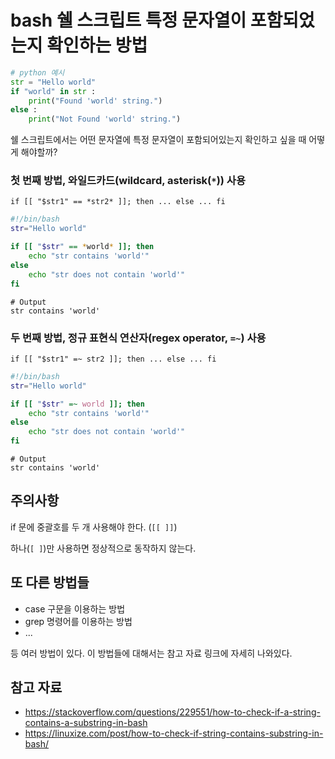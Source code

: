 # bash 쉘 스크립트 특정 문자열이 포함되었는지 확인하는 방법


```python
# python 예시
str = "Hello world"
if "world" in str :
    print("Found 'world' string.")
else :
    print("Not Found 'world' string.")
```

쉘 스크립트에서는 어떤 문자열에 특정 문자열이 포함되어있는지 확인하고 싶을 때 어떻게 해야할까?

### 첫 번째 방법, 와일드카드(wildcard, asterisk(`*`)) 사용

`if [[ "$str1" == *str2* ]]; then ... else ... fi`

```bash
#!/bin/bash
str="Hello world"

if [[ "$str" == *world* ]]; then
    echo "str contains 'world'"
else
    echo "str does not contain 'world'"
fi
```

```
# Output
str contains 'world'
```

### 두 번째 방법, 정규 표현식 연산자(regex operator, `=~`) 사용

`if [[ "$str1" =~ str2 ]]; then ... else ... fi`

```bash
#!/bin/bash
str="Hello world"

if [[ "$str" =~ world ]]; then
    echo "str contains 'world'"
else
    echo "str does not contain 'world'"
fi
```

```
# Output
str contains 'world'
```

## 주의사항

if 문에 중괄호를 두 개 사용해야 한다. (`[[ ]]`)

하나(`[ ]`)만 사용하면 정상적으로 동작하지 않는다.

## 또 다른 방법들

- case 구문을 이용하는 방법
- grep 명령어를 이용하는 방법
- ...

등 여러 방법이 있다. 이 방법들에 대해서는 참고 자료 링크에 자세히 나와있다.


## 참고 자료

- https://stackoverflow.com/questions/229551/how-to-check-if-a-string-contains-a-substring-in-bash
- https://linuxize.com/post/how-to-check-if-string-contains-substring-in-bash/